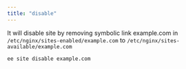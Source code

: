```yaml
---
title: "disable"
---
```

It will disable site by removing symbolic link example.com in `/etc/nginx/sites-enabled/example.com` to `/etc/nginx/sites-available/example.com`

	ee site disable example.com
